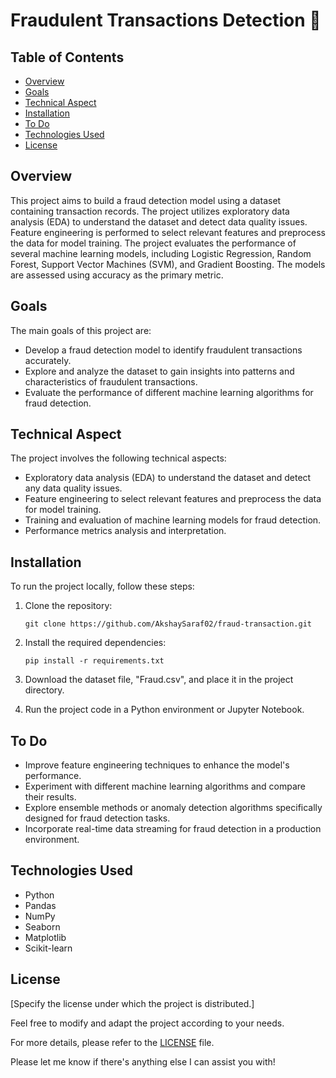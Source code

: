 # Fraudulent Transactions Detection 💸

## Table of Contents
- [Overview](#overview)
- [Goals](#goals)
- [Technical Aspect](#technical-aspect)
- [Installation](#installation)
- [To Do](#to-do)
- [Technologies Used](#technologies-used)
- [License](#license)

## Overview
This project aims to build a fraud detection model using a dataset containing transaction records.  The project utilizes exploratory data analysis (EDA) to understand the dataset and detect data quality issues. Feature engineering is performed to select relevant features and preprocess the data for model training. The project evaluates the performance of several machine learning models, including Logistic Regression, Random Forest, Support Vector Machines (SVM), and Gradient Boosting. The models are assessed using accuracy as the primary metric.

## Goals
The main goals of this project are:
- Develop a fraud detection model to identify fraudulent transactions accurately.
- Explore and analyze the dataset to gain insights into patterns and characteristics of fraudulent transactions.
- Evaluate the performance of different machine learning algorithms for fraud detection.

## Technical Aspect
The project involves the following technical aspects:
- Exploratory data analysis (EDA) to understand the dataset and detect any data quality issues.
- Feature engineering to select relevant features and preprocess the data for model training.
- Training and evaluation of machine learning models for fraud detection.
- Performance metrics analysis and interpretation.

## Installation
To run the project locally, follow these steps:

1. Clone the repository:
   ```
   git clone https://github.com/AkshaySaraf02/fraud-transaction.git
   ```

2. Install the required dependencies:
   ```
   pip install -r requirements.txt
   ```

3. Download the dataset file, "Fraud.csv", and place it in the project directory.

4. Run the project code in a Python environment or Jupyter Notebook.

## To Do
- Improve feature engineering techniques to enhance the model's performance.
- Experiment with different machine learning algorithms and compare their results.
- Explore ensemble methods or anomaly detection algorithms specifically designed for fraud detection tasks.
- Incorporate real-time data streaming for fraud detection in a production environment.

## Technologies Used
- Python
- Pandas
- NumPy
- Seaborn
- Matplotlib
- Scikit-learn

## License
[Specify the license under which the project is distributed.]

Feel free to modify and adapt the project according to your needs.

For more details, please refer to the [LICENSE](LICENSE) file.

Please let me know if there's anything else I can assist you with!
